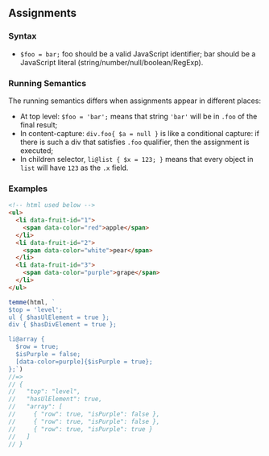 ## Assignments

### Syntax

- `$foo = bar;` foo should be a valid JavaScript identifier; bar should be a JavaScript literal (string/number/null/boolean/RegExp).

### Running Semantics

The running semantics differs when assignments appear in different places:

- At top level: `$foo = 'bar';` means that string `'bar'` will be in `.foo` of the final result;
- In content-capture: `div.foo{ $a = null }` is like a conditional capture: if there is such a div that satisfies `.foo` qualifier, then the assignment is executed;
- In children selector, `li@list { $x = 123; }` means that every object in `list` will have `123` as the `.x` field.

### Examples

```html
<!-- html used below -->
<ul>
  <li data-fruit-id="1">
    <span data-color="red">apple</span>
  </li>
  <li data-fruit-id="2">
    <span data-color="white">pear</span>
  </li>
  <li data-fruit-id="3">
    <span data-color="purple">grape</span>
  </li>
</ul>
```

```JavaScript
temme(html, `
$top = 'level';
ul { $hasUlElement = true };
div { $hasDivElement = true };

li@array {
  $row = true;
  $isPurple = false;
  [data-color=purple]{$isPurple = true};
};`)
//=>
// {
//   "top": "level",
//   "hasUlElement": true,
//   "array": [
//     { "row": true, "isPurple": false },
//     { "row": true, "isPurple": false },
//     { "row": true, "isPurple": true }
//   ]
// }
```

